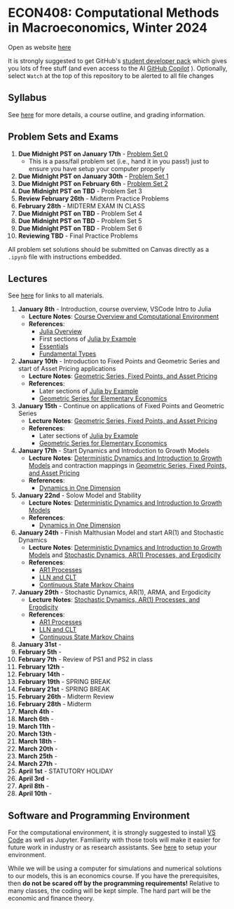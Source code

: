 # ECON408: Computational Methods in Macroeconomics, Winter 2024
Open as website [here](https://jlperla.github.io/ECON408/)

It is strongly suggested to get GitHub's [student developer pack](https://education.github.com/pack) which gives you lots of free stuff (and even access to the AI [GitHub Copilot](https://docs.github.com/en/copilot/quickstart) ). Optionally, select `Watch` at the top of this repository to be alerted to all file changes

## Syllabus
See [here](syllabus.md) for more details, a course outline, and grading information.

## Problem Sets and Exams

1. **Due Midnight PST on January 17th** - [Problem Set 0](/problem_sets/problem_set_0.ipynb)
   - This is a pass/fail problem set (i.e., hand it in you pass!) just to ensure you have setup your computer properly 
2. **Due Midnight PST on January 30th** - [Problem Set 1](/problem_sets/problem_set_1.ipynb)
3. **Due Midnight PST on February 6th** - [Problem Set 2](/problem_sets/problem_set_2.ipynb)
4. **Due Midnight PST on TBD** - Problem Set 3 <!--  [Problem Set 3](/problem_sets/problem_set_3.ipynb) -->
5. **Review February 26th** - Midterm Practice Problems  <!--[Midterm Practice Problems](/problem_sets/midterm_practice_problems.ipynb) -->
6. **February 28th** - MIDTERM EXAM IN CLASS
7. **Due Midnight PST on TBD** -  Problem Set 4 <!-- [Problem Set 4](/problem_sets/problem_set_4.ipynb) -->
8. **Due Midnight PST on TBD** -  Problem Set 5 <!-- [Problem Set 5](/problem_sets/problem_set_5.ipynb) -->
9.  **Due Midnight PST on TBD** -  Problem Set 6 <!-- [Problem Set 6](/problem_sets/problem_set_6.ipynb) -->
10. **Reviewing TBD** - Final Practice Problems <!-- [Final Practice Problems](/problem_sets/final_practice_problems.ipynb) -->

All problem set solutions should be submitted on Canvas directly as a `.ipynb` file with instructions embedded.


## Lectures
See [here](https://jlperla.github.io/ECON408/index.html) for links to all materials.

1. **January 8th** - Introduction, course overview, VSCode Intro to Julia
   - **Lecture Notes**: [Course Overview and Computational Environment](https://jlperla.github.io/ECON408/lectures/intro.html)
   - **References**:
     -  [Julia Overview](https://julia.quantecon.org/getting_started_julia/getting_started.html)
     -  First sections of [Julia by Example](https://julia.quantecon.org/getting_started_julia/julia_by_example.html)
     -  [Essentials](https://julia.quantecon.org/julia_essentials.html)
     -  [Fundamental Types](https://julia.quantecon.org/getting_started_julia/fundamental_types.html)
2. **January 10th** - Introduction to Fixed Points and Geometric Series and start of Asset Pricing applications
   - **Lecture Notes**: [Geometric Series, Fixed Points, and Asset Pricing](https://jlperla.github.io/ECON408/lectures/geometric_series_fixed_points.html)
   - **References**:
     -  Later sections of [Julia by Example](https://julia.quantecon.org/getting_started_julia/julia_by_example.html)
     -  [Geometric Series for Elementary Economics](https://julia.quantecon.org/tools_and_techniques/geom_series.html)     
3. **January 15th** - Continue on applications of Fixed Points and Geometric Series
   - **Lecture Notes**: [Geometric Series, Fixed Points, and Asset Pricing](https://jlperla.github.io/ECON408/lectures/geometric_series_fixed_points.html)
   - **References**:
     -  Later sections of [Julia by Example](https://julia.quantecon.org/getting_started_julia/julia_by_example.html)
     -  [Geometric Series for Elementary Economics](https://julia.quantecon.org/tools_and_techniques/geom_series.html)
4. **January 17th** - Start Dynamics and Introduction to Growth Models
   - **Lecture Notes**: [Deterministic Dynamics and Introduction to Growth Models](https://jlperla.github.io/ECON408/lectures/deterministic_dynamics.html) and contraction mappings in [Geometric Series, Fixed Points, and Asset Pricing](https://jlperla.github.io/ECON408/lectures/geometric_series_fixed_points.html)
   - **References**:
     -  [Dynamics in One Dimension](https://julia.quantecon.org/introduction_dynamics/scalar_dynam.html)
5. **January 22nd** - Solow Model and Stability
   - **Lecture Notes**: [Deterministic Dynamics and Introduction to Growth Models](https://jlperla.github.io/ECON408/lectures/deterministic_dynamics.html)
   - **References**:
     -  [Dynamics in One Dimension](https://julia.quantecon.org/introduction_dynamics/scalar_dynam.html)
6. **January 24th** - Finish Malthusian Model and start AR(1) and Stochastic Dynamics
   - **Lecture Notes**:  [Deterministic Dynamics and Introduction to Growth Models](https://jlperla.github.io/ECON408/lectures/deterministic_dynamics.html) and  [Stochastic Dynamics, AR(1) Processes, and Ergodicity](https://jlperla.github.io/ECON408/lectures/stochastic_dynamics.html)
   - **References**:
     - [AR1 Processes](https://julia.quantecon.org/introduction_dynamics/ar1_processes.html)
     - [LLN and CLT](https://julia.quantecon.org/tools_and_techniques/lln_clt.html)
     - [Continuous State Markov Chains](https://julia.quantecon.org/tools_and_techniques/stationary_densities.html)
7. **January 29th** - Stochastic Dynamics, AR(1), ARMA, and Ergodicity
   - **Lecture Notes**:  [Stochastic Dynamics, AR(1) Processes, and Ergodicity](https://jlperla.github.io/ECON408/lectures/stochastic_dynamics.html)
   - **References**:
     - [AR1 Processes](https://julia.quantecon.org/introduction_dynamics/ar1_processes.html)
     - [LLN and CLT](https://julia.quantecon.org/tools_and_techniques/lln_clt.html)
     - [Continuous State Markov Chains](https://julia.quantecon.org/tools_and_techniques/stationary_densities.html)
8. **January 31st** - 
9.  **February 5th** - 
10. **February 7th** - Review of PS1 and PS2 in class
11. **February 12th** - 
12. **February 14th** - 
13. **February 19th** - SPRING BREAK
14. **February 21st** - SPRING BREAK
15. **February 26th** - Midterm Review
16. **February 28th** - Midterm
17. **March 4th** - 
18. **March 6th** - 
19. **March 11th** - 
20. **March 13th** - 
21. **March 18th** - 
22. **March 20th** - 
23. **March 25th** - 
24. **March 27th** - 
25. **April 1st** - STATUTORY HOLIDAY
26. **April 3rd** - 
27. **April 8th** - 
28. **April 10th** - 


## Software and Programming Environment
For the computational environment, it is strongly suggested to install [VS Code](https://code.visualstudio.com/) as well as Jupyter.  Familiarity with those tools will make it easier for future work in industry or as research assistants.  See [here](https://julia.quantecon.org/getting_started_julia/getting_started.html) to setup your environment.

While we will be using a computer for simulations and numerical solutions to our models, this is an economics course.  If you have the prerequisites, then **do not be scared off by the programming requirements!**  Relative to many classes, the coding will be kept simple.  The hard part will be the economic and finance theory.